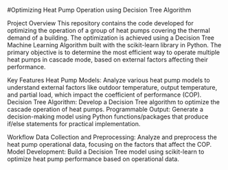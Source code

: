#Optimizing Heat Pump Operation using Decision Tree Algorithm

Project Overview
This repository contains the code developed for optimizing the operation of a group of heat pumps covering the thermal demand of a building. The optimization is achieved using a Decision Tree Machine Learning Algorithm built with the scikit-learn library in Python. The primary objective is to determine the most efficient way to operate multiple heat pumps in cascade mode, based on external factors affecting their performance.

Key Features
Heat Pump Models: Analyze various heat pump models to understand external factors like outdoor temperature, output temperature, and partial load, which impact the coefficient of performance (COP).
Decision Tree Algorithm: Develop a Decision Tree algorithm to optimize the cascade operation of heat pumps.
Programmable Output: Generate a decision-making model using Python functions/packages that produce if/else statements for practical implementation.


Workflow
Data Collection and Preprocessing: Analyze and preprocess the heat pump operational data, focusing on the factors that affect the COP.
Model Development: Build a Decision Tree model using scikit-learn to optimize heat pump performance based on operational data.
